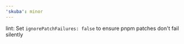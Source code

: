 ```yaml
---
'skuba': minor
---
```


lint: Set `ignorePatchFailures: false` to ensure pnpm patches don't fail silently
